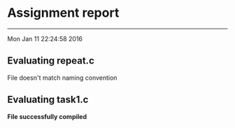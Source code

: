 # Assignment report
---
Mon Jan 11 22:24:58 2016

## Evaluating repeat.c

File doesn't match naming convention

## Evaluating task1.c

**File successfully compiled**

